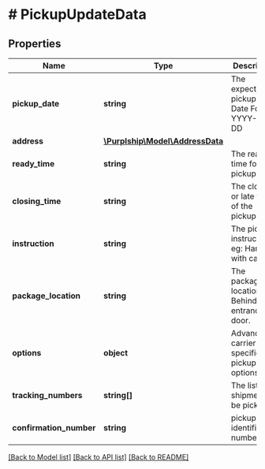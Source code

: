 # # PickupUpdateData

## Properties

Name | Type | Description | Notes
------------ | ------------- | ------------- | -------------
**pickup_date** | **string** | The expected pickup date  Date Format: YYYY-MM-DD | [optional]
**address** | [**\Purplship\Model\AddressData**](AddressData.md) |  | [optional]
**ready_time** | **string** | The ready time for pickup. | [optional]
**closing_time** | **string** | The closing or late time of the pickup | [optional]
**instruction** | **string** | The pickup instruction.  eg: Handle with care. | [optional]
**package_location** | **string** | The package(s) location.  eg: Behind the entrance door. | [optional]
**options** | **object** | Advanced carrier specific pickup options | [optional]
**tracking_numbers** | **string[]** | The list of shipments to be picked up | [optional]
**confirmation_number** | **string** | pickup identification number |

[[Back to Model list]](../../README.md#models) [[Back to API list]](../../README.md#endpoints) [[Back to README]](../../README.md)
